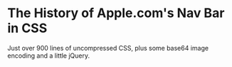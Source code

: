 The History of Apple.com's Nav Bar in CSS
===

Just over 900 lines of uncompressed CSS, plus some base64 image encoding and a little jQuery.